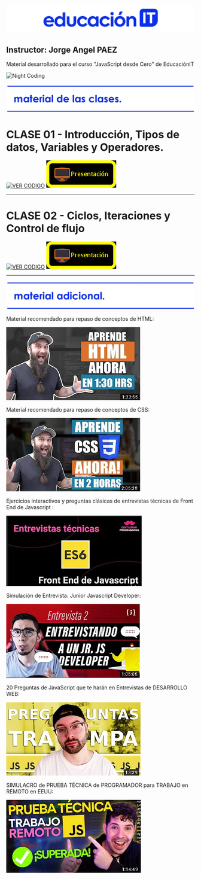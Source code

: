![HEADER](https://raw.githubusercontent.com/GiorgioCode/repo-educacionIT-semana/main/educacionIT_header.jpg?token=GHSAT0AAAAAABYJWQ5MMRSLOZNW6W4DWO5AYZRBV6A)

## Instructor: Jorge Angel PAEZ

Material desarrollado para el curso "JavaScript desde Cero" de EducaciónIT

![Night Coding](https://tutoriasjs.netlify.app/coding_gif.gif)

![HEADER](https://raw.githubusercontent.com/GiorgioCode/repo-educacionIT-semana/main/material_clases.jpg)

# CLASE 01 - Introducción, Tipos de datos, Variables y Operadores.

[![VER CODIGO](https://tutoriasjs.netlify.app/boton_vercodigo.png)](https://github.com/GiorgioCode/repo-educacionIT-finde/tree/main/CLASE_01) [![DESCARGAR PRESENTACIÓN](https://raw.githubusercontent.com/GiorgioCode/repo-educacionIT-finde/main/boton_diapositiva.png?token=GHSAT0AAAAAABYJWQ5N6CK2LUWKAMIMLJQCYZRBTFA)](https://github.com/GiorgioCode/repo-educacionIT-finde/blob/main/CLASE_01/CLASE1_JSDC_J_PAEZ.pptx?raw=true)

---

# CLASE 02 - Ciclos, Iteraciones y Control de flujo

[![VER CODIGO](https://tutoriasjs.netlify.app/boton_vercodigo.png)](https://github.com/GiorgioCode/repo-educacionIT-finde/tree/main/CLASE_02) [![DESCARGAR PRESENTACIÓN](https://raw.githubusercontent.com/GiorgioCode/repo-educacionIT-finde/main/boton_diapositiva.png?token=GHSAT0AAAAAABYJWQ5N6CK2LUWKAMIMLJQCYZRBTFA)](https://github.com/GiorgioCode/repo-educacionIT-finde/blob/main/CLASE_02/CLASE2_JSDC_J_PAEZ.pptx?raw=true)

---

![HEADER](https://raw.githubusercontent.com/GiorgioCode/repo-educacionIT-semana/main/material_adicional.jpg)

Material recomendado para repaso de conceptos de HTML:

[![VIDEO HOLA MUNDO HTML](https://raw.githubusercontent.com/GiorgioCode/repo-educacionIT-semana/main/hola_mundo_html.jpg)](https://www.youtube.com/watch?v=MJkdaVFHrto)

Material recomendado para repaso de conceptos de CSS:

[![VIDEO HOLA MUNDO CSS](https://raw.githubusercontent.com/GiorgioCode/repo-educacionIT-semana/main/hola_mundo_css.jpg)](https://www.youtube.com/watch?v=wZniZEbPAzk)

Ejercicios interactivos y preguntas clásicas de entrevistas técnicas de Front End de Javascript :

[![Entrevista](https://raw.githubusercontent.com/GiorgioCode/repo-educacionIT-semana/main/entrevista1.jpg)](https://www.youtube.com/watch?v=QyVL2ZpQRpA)

Simulación de Entrevista: Junior Javascript Developer:

[![Entrevista](https://raw.githubusercontent.com/GiorgioCode/repo-educacionIT-semana/main/entrevista2.jpg)](https://www.youtube.com/watch?v=QXUFzMdbfnE)

20 Preguntas de JavaScript que te harán en Entrevistas de DESARROLLO WEB:

[![Entrevista](https://raw.githubusercontent.com/GiorgioCode/repo-educacionIT-semana/main/preguntas1.jpg)](https://www.youtube.com/watch?v=m6GKaw-u4pY)

SIMULACRO de PRUEBA TÉCNICA de PROGRAMADOR para TRABAJO en REMOTO en EEUU:

[![Entrevista](https://raw.githubusercontent.com/GiorgioCode/repo-educacionIT-semana/main/entrevista3.jpg)](https://www.youtube.com/watch?v=xkXtqa8kjFY)
